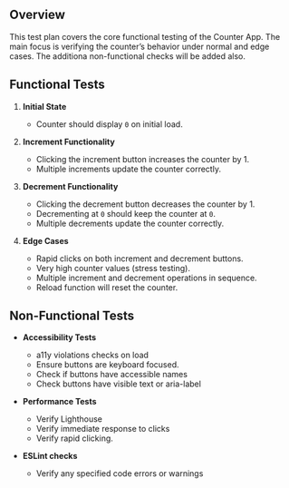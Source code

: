 ## Overview
This test plan covers the core functional testing of the Counter App. The main focus is verifying the counter’s behavior under normal and edge cases.
The additiona non-functional checks will be added also.

## Functional Tests

1. **Initial State**  
   - Counter should display `0` on initial load.

2. **Increment Functionality**  
   - Clicking the increment button increases the counter by 1.  
   - Multiple increments update the counter correctly.

3. **Decrement Functionality**  
   - Clicking the decrement button decreases the counter by 1.  
   - Decrementing at `0` should keep the counter at `0`.
   - Multiple decrements update the counter correctly.

4. **Edge Cases**  
   - Rapid clicks on both increment and decrement buttons.  
   - Very high counter values (stress testing).  
   - Multiple increment and decrement operations in sequence.
   - Reload function will reset the counter.

## Non-Functional Tests


- **Accessibility Tests**  
  - a11y violations checks on load
  - Ensure buttons are keyboard focused.  
  - Check if buttons have accessible names
  - Check buttons have visible text or aria-label

- **Performance Tests**  
  - Verify Lighthouse
  - Verify immediate response to clicks
  - Verify rapid clicking.

- **ESLint checks**
  - Verify any specified code errors or warnings